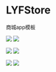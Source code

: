 # LYFStore
商城app模板

![](https://github.com/sadrose/LYFStore/blob/master/Show/zhuye.png)
![](https://github.com/sadrose/LYFStore/blob/master/Show/shopcart.png)

![](https://github.com/sadrose/LYFStore/blob/master/Show/screen.png)
![](https://github.com/sadrose/LYFStore/blob/master/Show/pay.png)

![](https://github.com/sadrose/LYFStore/blob/master/Show/order.png)
![](https://github.com/sadrose/LYFStore/blob/master/Show/detail.png)



